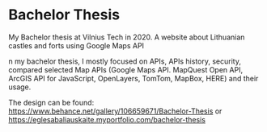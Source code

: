 # Bachelor Thesis
My Bachelor thesis at Vilnius Tech in 2020. A website about Lithuanian castles and forts using Google Maps API

n my bachelor thesis, I mostly focused on APIs, APIs history, security, compared selected Map APIs (Google Maps API. MapQuest Open API, ArcGIS API for JavaScript, OpenLayers, TomTom, MapBox, HERE) and their usage.

The design can be found: https://www.behance.net/gallery/106659671/Bachelor-Thesis 
                          or https://eglesabaliauskaite.myportfolio.com/bachelor-thesis

